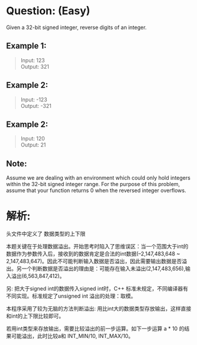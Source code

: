 # Question: (Easy)

Given a 32-bit signed integer, reverse digits of an integer.

## Example 1:

>Input: 123 <br>
>Output: 321

## Example 2:

>Input: -123 <br>
>Output: -321

## Example 2:

>Input: 120 <br>
>Output: 21

## Note:

Assume we are dealing with an environment which could only hold integers within the 32-bit signed integer range. 
For the purpose of this problem, assume that your function returns 0 when the reversed integer overflows.

# 解析:

<climit> 头文件中定义了 数据类型的上下限

本题关键在于处理数据溢出。开始思考时陷入了思维误区：当一个范围大于int的数据作为参数传入后，接收到的数据肯定是合法的int数据(–2,147,483,648 ~ 2,147,483,647)。因此不可能判断输入数据是否溢出，因此需要输出数据是否溢出。另一个判断数据是否溢出的理由是：可能存在输入未溢出(2,147,483,656),输入溢出(6,563,847,412)。

另: 把大于signed int的数据传入signed int时，C++ 标准未规定，不同编译器有不同实现。标准规定了unsigned int 溢出的处理：取模。

本程序采用了较为无脑的方法判断溢出: 用比int大的数据类型存放输出，这样直接和int的上下限比较即可。

若用int类型来存放输出，需要比较溢出的前一步运算。如下一步运算 a * 10 的结果可能溢出，此时比较a和 INT_MIN/10, INT_MAX/10。 
